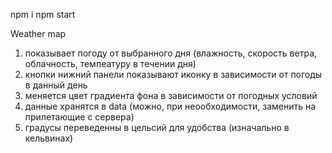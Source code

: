 npm i
npm start

Weather map

1. показывает погоду от выбранного дня (влажность, скорость ветра, облачность, темпеатуру в течении дня)
2. кнопки нижний панели показывают иконку в зависимости от погоды в данный день
3. меняется цвет градиента фона в зависимости от погодных условий
4. данные хранятся в data (можно, при неообходимости, заменить на прилетающие с сервера) 
5. градусы переведенны в цельсий для удобства (изначально в кельвинах)